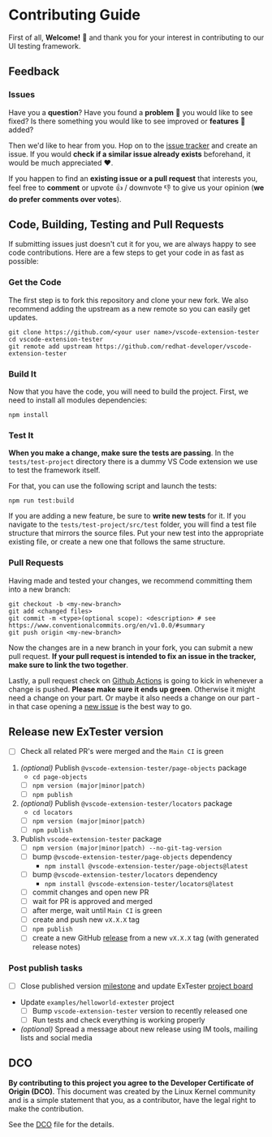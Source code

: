 # Contributing Guide

First of all, **Welcome!** :wave: and thank you for your interest in contributing to our UI testing framework.

## Feedback

### Issues

Have you a **question**? Have you found a **problem** 🚫 you would like to see fixed? Is there something you would like to see improved or **features** 🚀 added?

Then we'd like to hear from you. Hop on to the [issue tracker](../../issues) and create an issue. If you would **check if a similar issue already exists** beforehand, it would be much appreciated :heart:.

If you happen to find an **existing issue or a pull request** that interests you, feel free to **comment** or upvote :+1: / downvote :-1: to give us your opinion (**we do prefer comments over votes**).

## Code, Building, Testing and Pull Requests

If submitting issues just doesn't cut it for you, we are always happy to see code contributions. Here are a few steps to get your code in as fast as possible:

### Get the Code

The first step is to fork this repository and clone your new fork. We also recommend adding the upstream as a new remote so you can easily get updates.

```shell
git clone https://github.com/<your user name>/vscode-extension-tester
cd vscode-extension-tester
git remote add upstream https://github.com/redhat-developer/vscode-extension-tester
```

### Build It

Now that you have the code, you will need to build the project. First, we need to install all modules dependencies:

```nodejs
npm install
```

### Test It

**When you make a change, make sure the tests are passing**. In the ```tests/test-project``` directory there is a dummy VS Code extension we use to test the framework itself.

For that, you can use the following script and launch the tests:

```nodejs
npm run test:build
```

If you are adding a new feature, be sure to **write new tests** for it. If you navigate to the ```tests/test-project/src/test``` folder, you will find a test file structure that mirrors the source files. Put your new test into the appropriate existing file, or create a new one that follows the same structure.

### Pull Requests

Having made and tested your changes, we recommend committing them into a new branch:

```shell
git checkout -b <my-new-branch>
git add <changed files>
git commit -m <type>(optional scope): <description> # see https://www.conventionalcommits.org/en/v1.0.0/#summary
git push origin <my-new-branch>
```

Now the changes are in a new branch in your fork, you can submit a new pull request. **If your pull request is intended to fix an issue in the tracker, make sure to link the two together**.

Lastly, a pull request check on [Github Actions](../../actions) is going to kick in whenever a change is pushed. **Please make sure it ends up green**. Otherwise it might need a change on your part. Or maybe it also needs a change on our part - in that case opening a [new issue](../../issues) is the best way to go.

## Release new ExTester version

- [ ] Check all related PR's were merged and the `Main CI` is green

1. _(optional)_ Publish `@vscode-extension-tester/page-objects` package
    - `cd page-objects`
    - [ ] `npm version (major|minor|patch)`
    - [ ] `npm publish`
2. _(optional)_ Publish `@vscode-extension-tester/locators` package
    - `cd locators`
    - [ ] `npm version (major|minor|patch)`
    - [ ] `npm publish`
3. Publish `vscode-extension-tester` package
    - [ ] `npm version (major|minor|patch) --no-git-tag-version`
    - [ ] bump `@vscode-extension-tester/page-objects` dependency
      - `npm install @vscode-extension-tester/page-objects@latest`
    - [ ] bump `@vscode-extension-tester/locators` dependency
      - `npm install @vscode-extension-tester/locators@latest`
    - [ ] commit changes and open new PR
    - [ ] wait for PR is approved and merged
    - [ ] after merge, wait until `Main CI` is green
    - [ ] create and push new `vX.X.X` tag
    - [ ] `npm publish`
    - [ ] create a new GitHub [release](https://github.com/redhat-developer/vscode-extension-tester/releases) from a new `vX.X.X` tag (with generated release notes)

### Post publish tasks

- [ ] Close published version [milestone](https://github.com/redhat-developer/vscode-extension-tester/milestones) and update ExTester [project board](https://github.com/orgs/redhat-developer/projects/41/views/3)
- Update `examples/helloworld-extester` project
  - [ ] Bump `vscode-extension-tester` version to recently released one
  - [ ] Run tests and check everything is working properly
- _(optional)_ Spread a message about new release using IM tools, mailing lists and social media

## DCO

**By contributing to this project you agree to the Developer Certificate of Origin (DCO)**. This document was created by the Linux Kernel community and is a simple statement that you, as a contributor, have the legal right to make the contribution.

See the [DCO](DCO) file for the details.
